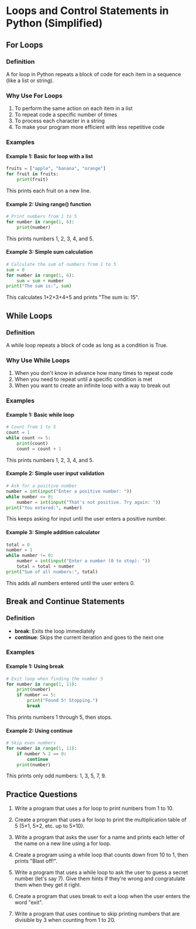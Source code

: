 # Loops and Control Statements in Python (Simplified)

## For Loops

### Definition
A for loop in Python repeats a block of code for each item in a sequence (like a list or string).

### Why Use For Loops
1. To perform the same action on each item in a list
2. To repeat code a specific number of times
3. To process each character in a string
4. To make your program more efficient with less repetitive code

### Examples

#### Example 1: Basic for loop with a list
```python
fruits = ["apple", "banana", "orange"]
for fruit in fruits:
    print(fruit)
```
This prints each fruit on a new line.

#### Example 2: Using range() function
```python
# Print numbers from 1 to 5
for number in range(1, 6):
    print(number)
```
This prints numbers 1, 2, 3, 4, and 5.

#### Example 3: Simple sum calculation
```python
# Calculate the sum of numbers from 1 to 5
sum = 0
for number in range(1, 6):
    sum = sum + number
print("The sum is:", sum)
```
This calculates 1+2+3+4+5 and prints "The sum is: 15".

## While Loops

### Definition
A while loop repeats a block of code as long as a condition is True.

### Why Use While Loops
1. When you don't know in advance how many times to repeat code
2. When you need to repeat until a specific condition is met
3. When you want to create an infinite loop with a way to break out

### Examples

#### Example 1: Basic while loop
```python
# Count from 1 to 5
count = 1
while count <= 5:
    print(count)
    count = count + 1
```
This prints numbers 1, 2, 3, 4, and 5.

#### Example 2: Simple user input validation
```python
# Ask for a positive number
number = int(input("Enter a positive number: "))
while number <= 0:
    number = int(input("That's not positive. Try again: "))
print("You entered:", number)
```
This keeps asking for input until the user enters a positive number.

#### Example 3: Simple addition calculator
```python
total = 0
number = 1
while number != 0:
    number = int(input("Enter a number (0 to stop): "))
    total = total + number
print("Sum of all numbers:", total)
```
This adds all numbers entered until the user enters 0.

## Break and Continue Statements

### Definition
- **break**: Exits the loop immediately
- **continue**: Skips the current iteration and goes to the next one

### Examples

#### Example 1: Using break
```python
# Exit loop when finding the number 5
for number in range(1, 11):
    print(number)
    if number == 5:
        print("Found 5! Stopping.")
        break
```
This prints numbers 1 through 5, then stops.

#### Example 2: Using continue
```python
# Skip even numbers
for number in range(1, 11):
    if number % 2 == 0:
        continue
    print(number)
```
This prints only odd numbers: 1, 3, 5, 7, 9.

## Practice Questions

1. Write a program that uses a for loop to print numbers from 1 to 10.

2. Create a program that uses a for loop to print the multiplication table of 5 (5×1, 5×2, etc. up to 5×10).

3. Write a program that asks the user for a name and prints each letter of the name on a new line using a for loop.

4. Create a program using a while loop that counts down from 10 to 1, then prints "Blast off!".

5. Write a program that uses a while loop to ask the user to guess a secret number (let's say 7). Give them hints if they're wrong and congratulate them when they get it right.

6. Create a program that uses break to exit a loop when the user enters the word "exit".

7. Write a program that uses continue to skip printing numbers that are divisible by 3 when counting from 1 to 20.